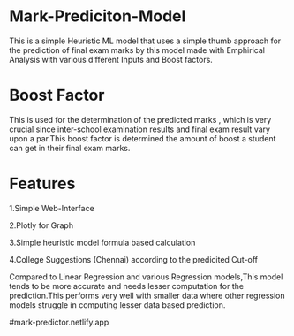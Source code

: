 # Mark-Prediciton-Model
This is a simple Heuristic ML model that uses a simple thumb approach for the prediction of final exam marks by this model made with Emphirical Analysis with various different Inputs and Boost factors.
# Boost Factor
This is used for the determination of the predicted marks , which is very crucial since inter-school examination results and final exam result vary upon a par.This boost factor is determined the amount of boost a student can get in their final exam marks.
# Features
1.Simple Web-Interface

2.Plotly for Graph

3.Simple heuristic model formula based calculation

4.College Suggestions (Chennai) according to the predicited Cut-off

Compared to Linear Regression and various Regression models,This model tends to be more accurate and needs lesser computation for the prediction.This performs very well with smaller data where other regression models struggle in computing lesser data based prediction.

#mark-predictor.netlify.app
